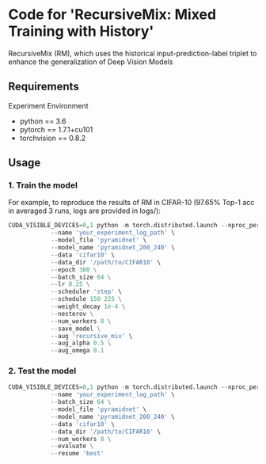 # Code for 'RecursiveMix: Mixed Training with History'

RecursiveMix (RM), which uses the historical input-prediction-label triplet to enhance the generalization of Deep Vision Models

## Requirements

Experiment Environment
- python == 3.6
- pytorch == 1.7.1+cu101
- torchvision == 0.8.2

## Usage

### 1. Train the model
For example, to reproduce the results of RM in CIFAR-10 (97.65% Top-1 acc in averaged 3 runs, logs are provided in logs/):
```python
CUDA_VISIBLE_DEVICES=0,1 python -m torch.distributed.launch --nproc_per_node=2 --master_port 29500 main.py \
            --name 'your_experiment_log_path' \
            --model_file 'pyramidnet' \
            --model_name 'pyramidnet_200_240' \
            --data 'cifar10' \
            --data_dir '/path/to/CIFAR10' \
            --epoch 300 \
            --batch_size 64 \
            --lr 0.25 \
            --scheduler 'step' \
            --schedule 150 225 \
            --weight_decay 1e-4 \
            --nesterov \
            --num_workers 8 \
            --save_model \
            --aug 'recursive_mix' \
            --aug_alpha 0.5 \
            --aug_omega 0.1
```

### 2. Test the model
```python
CUDA_VISIBLE_DEVICES=0,1 python -m torch.distributed.launch --nproc_per_node=2 --master_port 29500 main.py \
            --name 'your_experiment_log_path' \
            --batch_size 64 \
            --model_file 'pyramidnet' \
            --model_name 'pyramidnet_200_240' \
            --data 'cifar10' \
            --data_dir '/path/to/CIFAR10' \
            --num_workers 8 \
            --evaluate \
            --resume 'best'
```
